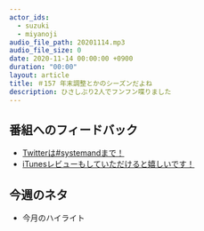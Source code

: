 ```yaml
---
actor_ids:
  - suzuki
  - miyanoji
audio_file_path: 20201114.mp3
audio_file_size: 0
date: 2020-11-14 00:00:00 +0900
duration: "00:00"
layout: article
title: ＃157 年末調整とかのシーズンだよね
description: ひさしぶり2人でフンフン喋りました
---
```

## 番組へのフィードバック
* [Twitterは#systemandまで！](https://twitter.com/search?q=%23systemand)
* [iTunesレビューもしていただけると嬉しいです！](https://itunes.apple.com/jp/podcast/systemand-online/id1205168408?mt=2)

## 今週のネタ
* 今月のハイライト

